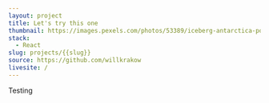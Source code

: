 ```yaml
---
layout: project
title: Let's try this one
thumbnail: https://images.pexels.com/photos/53389/iceberg-antarctica-polar-blue-53389.jpeg?auto=compress&cs=tinysrgb&dpr=2&h=750&w=1260
stack:
  - React
slug: projects/{{slug}}
source: https://github.com/willkrakow
livesite: /
---
```

Testing